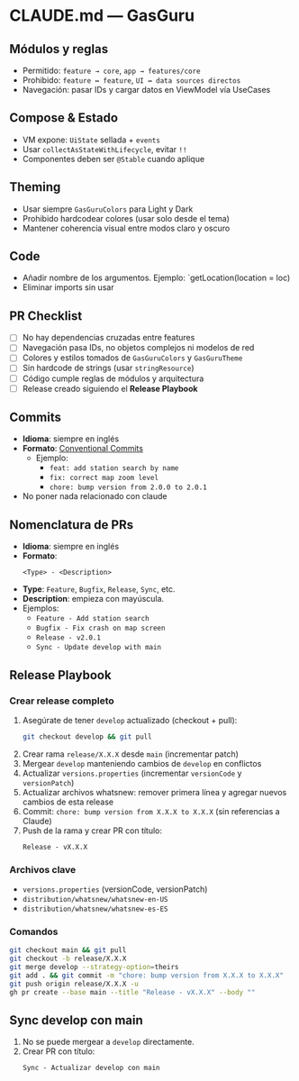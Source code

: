 # CLAUDE.md — GasGuru

## Módulos y reglas
- Permitido: `feature → core`, `app → features/core`
- Prohibido: `feature ↔ feature`, `UI ↔ data sources directos`
- Navegación: pasar IDs y cargar datos en ViewModel vía UseCases

## Compose & Estado
- VM expone: `UiState` sellada + `events`
- Usar `collectAsStateWithLifecycle`, evitar `!!`
- Componentes deben ser `@Stable` cuando aplique

## Theming
- Usar siempre `GasGuruColors` para Light y Dark
- Prohibido hardcodear colores (usar solo desde el tema)
- Mantener coherencia visual entre modos claro y oscuro

## Code
- Añadir nombre de los argumentos. Ejemplo: `getLocation(location = loc)
- Eliminar imports sin usar

## PR Checklist
- [ ] No hay dependencias cruzadas entre features
- [ ] Navegación pasa IDs, no objetos complejos ni modelos de red
- [ ] Colores y estilos tomados de `GasGuruColors` y `GasGuruTheme`
- [ ] Sin hardcode de strings (usar `stringResource`)
- [ ] Código cumple reglas de módulos y arquitectura
- [ ] Release creado siguiendo el **Release Playbook**

## Commits
- **Idioma**: siempre en inglés
- **Formato**: [Conventional Commits](https://www.conventionalcommits.org)
   - Ejemplo:
      - `feat: add station search by name`
      - `fix: correct map zoom level`
      - `chore: bump version from 2.0.0 to 2.0.1`
- No poner nada relacionado con claude

## Nomenclatura de PRs
- **Idioma**: siempre en inglés
- **Formato**:
  ```
  <Type> - <Description>
  ```
- **Type**: `Feature`, `Bugfix`, `Release`, `Sync`, etc.
- **Description**: empieza con mayúscula.
- Ejemplos:
   - `Feature - Add station search`
   - `Bugfix - Fix crash on map screen`
   - `Release - v2.0.1`
   - `Sync - Update develop with main`

## Release Playbook

### Crear release completo
1. Asegúrate de tener `develop` actualizado (checkout + pull):
   ```bash
   git checkout develop && git pull
   ```
2. Crear rama `release/X.X.X` desde `main` (incrementar patch)
3. Mergear `develop` manteniendo cambios de `develop` en conflictos
4. Actualizar `versions.properties` (incrementar `versionCode` y `versionPatch`)
5. Actualizar archivos whatsnew: remover primera línea y agregar nuevos cambios de esta release
6. Commit: `chore: bump version from X.X.X to X.X.X` (sin referencias a Claude)
7. Push de la rama y crear PR con título:
   ```
   Release - vX.X.X
   ```

### Archivos clave
- `versions.properties` (versionCode, versionPatch)
- `distribution/whatsnew/whatsnew-en-US`
- `distribution/whatsnew/whatsnew-es-ES`

### Comandos
```bash
git checkout main && git pull
git checkout -b release/X.X.X
git merge develop --strategy-option=theirs
git add . && git commit -m "chore: bump version from X.X.X to X.X.X"
git push origin release/X.X.X -u
gh pr create --base main --title "Release - vX.X.X" --body ""
```

## Sync develop con main
1. No se puede mergear a `develop` directamente.
2. Crear PR con título:
   ```
   Sync - Actualizar develop con main
   ```
